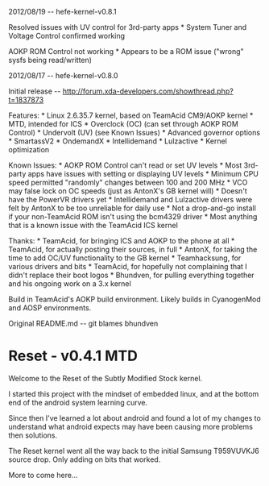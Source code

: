 2012/08/19 -- hefe-kernel-v0.8.1

  Resolved issues with UV control for 3rd-party apps
    * System Tuner and Voltage Control confirmed working

  AOKP ROM Control not working
    * Appears to be a ROM issue ("wrong" sysfs being read/written)
  

2012/08/17 -- hefe-kernel-v0.8.0 

  Initial release -- http://forum.xda-developers.com/showthread.php?t=1837873

  Features:
    * Linux 2.6.35.7 kernel, based on TeamAcid CM9/AOKP kernel
    * MTD, intended for ICS
    * Overclock (OC) (can set through AOKP ROM Control)
    * Undervolt (UV) (see Known Issues)
    * Advanced governor options
      * SmartassV2
      * OndemandX
      * Intellidemand
      * Lulzactive
    * Kernel optimization

  Known Issues:
    * AOKP ROM Control can't read or set UV levels
    * Most 3rd-party apps have issues with setting or displaying UV levels
    * Minimum CPU speed permitted "randomly" changes between 100 and 200 MHz
    * VCO may false lock on OC speeds (just as AntonX's GB kernel will)
    * Doesn't have the PowerVR drivers yet
    * Intellidemand and Lulzactive drivers were felt by AntonX to be 
        too unreliable for daily use
    * Not a drop-and-go install if your non-TeamAcid ROM 
        isn't using the bcm4329 driver
    * Most anything that is a known issue with the TeamAcid ICS kernel

  Thanks:
    * TeamAcid, for bringing ICS and AOKP to the phone at all
    * TeamAcid, for actually posting their sources, in full
    * AntonX, for taking the time to add OC/UV functionality to the GB kernel
    * Teamhacksung, for various drivers and bits
    * TeamAcid, for hopefully not complaining that 
        I didn't replace their boot logos
    * Bhundven, for pulling everything together 
        and his ongoing work on a 3.x kernel


Build in TeamAcid's AOKP build environment. 
Likely builds in CyanogenMod and AOSP environments.


Original README.md -- git blames bhundven

# Reset - v0.4.1 MTD

Welcome to the Reset of the Subtly Modified Stock kernel.

I started this project with the mindset of embedded linux, and at the bottom end of the android system learning curve.

Since then I've learned a lot about android and found a lot of my changes to understand what android expects may have been causing more problems then solutions.

The Reset kernel went all the way back to the initial Samsung T959VUVKJ6 source drop. Only adding on bits that worked.

More to come here...
